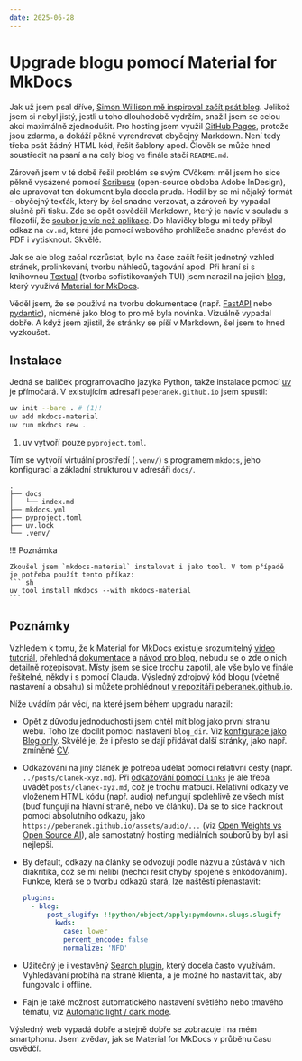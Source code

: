 ```yaml
---
date: 2025-06-28
---
```


# Upgrade blogu pomocí Material for MkDocs

Jak už jsem psal dříve, [Simon Willison mě inspiroval začít psát blog](../posts/zacinam-psat-blog.md). Jelikož jsem si nebyl jistý, jestli u toho dlouhodobě vydržím, snažil jsem se celou akci maximálně zjednodušit. Pro hosting jsem využil [GitHub Pages](https://pages.github.com/), protože jsou zdarma, a dokáží pěkně vyrendrovat obyčejný Markdown. Není tedy třeba psát žádný HTML kód, řešit šablony apod. Člověk se může hned soustředit na psaní a na celý blog ve finále stačí `README.md`.

Zároveň jsem v té době řešil problém se svým CVčkem: měl jsem ho sice pěkně vysázené pomocí [Scribusu](https://www.scribus.net/) (open-source obdoba Adobe InDesign), ale upravovat ten dokument byla docela pruda. Hodil by se mi nějaký formát - obyčejný texťák, který by šel snadno verzovat, a zároveň by vypadal slušně při tisku. Zde se opět osvědčil Markdown, který je navíc v souladu s filozofií, že [soubor je víc než aplikace](../posts/soubor-je-vic-nez-aplikace.md). Do hlavičky blogu mi tedy přibyl odkaz na `cv.md`, které jde pomocí webového prohlížeče snadno převést do PDF i vytisknout. Skvělé.

Jak se ale blog začal rozrůstat, bylo na čase začít řešit jednotný vzhled stránek, prolinkování, tvorbu náhledů, tagování apod. Při hraní si s knihovnou [Textual](https://www.textualize.io/) (tvorba sofistikovaných TUI) jsem narazil na jejich [blog](https://textual.textualize.io/blog/2024/09/15/anatomy-of-a-textual-user-interface/), který využívá [Material for MkDocs](https://squidfunk.github.io/mkdocs-material/).

<!-- more -->

Věděl jsem, že se používá na tvorbu dokumentace (např. [FastAPI](https://fastapi.tiangolo.com/) nebo [pydantic](https://docs.pydantic.dev/latest/)), nicméně jako blog to pro mě byla novinka. Vizuálně vypadal dobře. A když jsem zjistil, že stránky se píší v Markdown, šel jsem to hned vyzkoušet.

## Instalace

Jedná se balíček programovacího jazyka Python, takže instalace pomocí [uv](https://docs.astral.sh/uv/) je přímočará. V existujícím adresáři `peberanek.github.io` jsem spustil:
``` sh
uv init --bare . # (1)!
uv add mkdocs-material
uv run mkdocs new .
```

1.  uv vytvoří pouze `pyproject.toml`.

Tím se vytvoří virtuální prostředí (`.venv/`) s programem `mkdocs`, jeho konfigurací a základní strukturou v adresáři `docs/`.

```
.
├── docs
│   └── index.md
├── mkdocs.yml
├── pyproject.toml
├── uv.lock
└── .venv/
```

!!! Poznámka

    Zkoušel jsem `mkdocs-material` instalovat i jako tool. V tom případě je potřeba použít tento příkaz:
    ``` sh
    uv tool install mkdocs --with mkdocs-material
    ```

## Poznámky

Vzhledem k tomu, že k Material for MkDocs existuje srozumitelný [video tutoriál](https://www.youtube.com/watch?v=xlABhbnNrfI), přehledná [dokumentace](https://squidfunk.github.io/mkdocs-material/getting-started/) a [návod pro blog](https://squidfunk.github.io/mkdocs-material/setup/setting-up-a-blog/), nebudu se o zde o nich detailně rozepisovat. Místy jsem se sice trochu zapotil, ale vše bylo ve finále řešitelné, někdy i s pomocí Clauda. Výsledný zdrojový kód blogu (včetně nastavení a obsahu) si můžete prohlédnout [v repozitáři peberanek.github.io](https://github.com/peberanek/peberanek.github.io).

Níže uvádím pár věcí, na které jsem během upgradu narazil:

* Opět z důvodu jednoduchosti jsem chtěl mít blog jako první stranu webu. Toho lze docílit pomocí nastavení `blog_dir`. Viz [konfigurace jako Blog only](https://squidfunk.github.io/mkdocs-material/setup/setting-up-a-blog/#blog-only). Skvělé je, že i přesto se dají přidávat další stránky, jako např. zmíněné [CV](https://peberanek.github.io/cv/).
* Odkazování na jiný článek je potřeba udělat pomocí relativní cesty (např. `../posts/clanek-xyz.md`). Při [odkazování pomocí `links`](https://squidfunk.github.io/mkdocs-material/setup/setting-up-a-blog/?h=links#adding-related-links) je ale třeba uvádět `posts/clanek-xyz.md`, což je trochu matoucí. Relativní odkazy ve vloženém HTML kódu (např. audio) nefungují spolehlivě ze všech míst (buď fungují na hlavní straně, nebo ve článku). Dá se to sice hacknout pomocí absolutního odkazu, jako `https://peberanek.github.io/assets/audio/...` (viz [Open Weights vs Open Source AI](../posts/open-weights-vs-open-source-ai.md)), ale samostatný hosting mediálních souborů by byl asi nejlepší.
* By default, odkazy na články se odvozují podle názvu a zůstává v nich diakritika, což se mi nelíbí (nechci řešit chyby spojené s enkódováním). Funkce, která se o tvorbu odkazů stará, lze naštěstí přenastavit:

    ``` yaml title="mkdocs.yml"
    plugins:
      - blog:
          post_slugify: !!python/object/apply:pymdownx.slugs.slugify
            kwds:
              case: lower
              percent_encode: false
              normalize: 'NFD'
    ```

* Užitečný je i vestavěný [Search plugin](https://squidfunk.github.io/mkdocs-material/setup/setting-up-site-search/?h=search), který docela často využívám. Vyhledávání probíhá na straně klienta, a je možné ho nastavit tak, aby fungovalo i offline.
* Fajn je také možnost automatického nastavení světlého nebo tmavého tématu, viz [Automatic light / dark mode](https://squidfunk.github.io/mkdocs-material/setup/changing-the-colors/?h=automatic#automatic-light-dark-mode).

Výsledný web vypadá dobře a stejně dobře se zobrazuje i na mém smartphonu. Jsem zvědav, jak se Material for MkDocs v průběhu času osvědčí.
